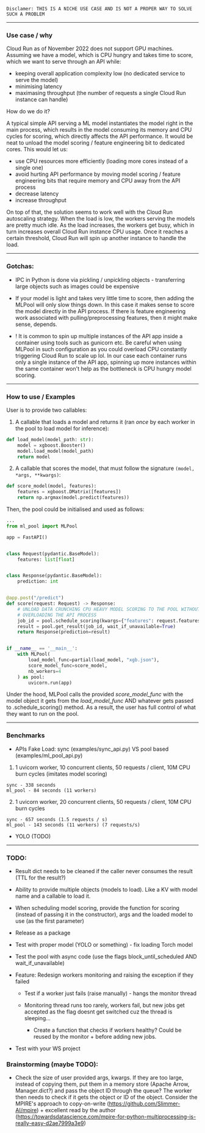 `Disclamer: THIS IS A NICHE USE CASE AND IS NOT A PROPER WAY TO SOLVE SUCH A PROBLEM`

---

### Use case / why


Cloud Run as of November 2022 does not support GPU machines. Assuming we have a model, 
which is CPU hungry and takes time to score, which we want to serve through an API while:

- keeping overall application complexity low (no dedicated service to serve the model)
- minimising latency
- maximasing throughput (the number of requests a single Cloud Run instance can handle)

How do we do it?

A typical simple API serving a ML model instantiates the model right in the main process, which
results in the model consuming its memory and CPU cycles for scoring, which directly affects the API
performance. It would be neat to unload the model scoring / feature engineering bit to dedicated cores.
This would let us:
- use CPU resources more efficiently (loading more cores instead of a single one)
- avoid hurting API performance by moving model scoring / feature engineering bits that require memory and CPU away from the API process
- decrease latency
- increase throughput 


On top of that, the solution seems to work well with the Cloud Run autoscaling strategy. When 
the load is low, the workers serving the models are pretty much idle. As the load increases,
the workers get busy, which in turn increases overall Cloud Run instance CPU usage. Once
it reaches a certain threshold, Cloud Run will spin up another instance to handle the load.

---

### Gotchas:

- IPC in Python is done via pickling / unpickling objects - transferring large objects such as images
could be expensive

- If your model is light and takes very little time to score, then adding the MLPool will
only slow things down. In this case it makes sense to score the model directly in the API process. 
If there is feature engineering work associated with pulling/preprocessing features, then
it might make sense, depends. 

- ! It is common to spin up multiple instances of the API app inside a container using tools such as
gunicorn etc. Be careful when using MLPool in such configuration as you could overload CPU constantly triggering
Cloud Run to scale up lol. In our case each container runs only a single instance of the API app, spinning up more instances
within the same container won't help as the bottleneck is CPU hungry model scoring.

---


### How to use / Examples

User is to provide two callables:

1. A callable that loads a model and returns it (ran _once_ by each worker in the pool to load model for inference):

```python
def load_model(model_path: str):
    model = xgboost.Booster()
    model.load_model(model_path)
    return model
```

2. A callable that scores the model, that must follow the signature `(model, *args, **kwargs)`:

```python
def score_model(model, features):
    features = xgboost.DMatrix([features])
    return np.argmax(model.predict(features))
```

Then, the pool could be initialised and used as follows:

```python
...
from ml_pool import MLPool

app = FastAPI()


class Request(pydantic.BaseModel):
    features: list[float]


class Response(pydantic.BaseModel):
    prediction: int


@app.post("/predict")
def score(request: Request) -> Response:
    # UNLOAD DATA CRUNCHING CPU HEAVY MODEL SCORING TO THE POOL WITHOUT
    # OVERLOADING THE API PROCESS
    job_id = pool.schedule_scoring(kwargs={"features": request.features})
    result = pool.get_result(job_id, wait_if_unavailable=True)
    return Response(prediction=result)


if __name__ == '__main__':
    with MLPool(
        load_model_func=partial(load_model, "xgb.json"),
        score_model_func=score_model,
        nb_workers=4
    ) as pool:
        uvicorn.run(app)
```

Under the hood, MLPool calls the provided _score_model_func_ with the model object it gets from the 
_load_model_func_ AND whatever gets passed to .schedule_scoring() method. As a result, 
the user has full control of what they want to run on the pool.


--- 

### Benchmarks

- APIs Fake Load: sync (examples/sync_api.py) VS pool based (examples/ml_pool_api.py)

1. 1 uvicorn worker, 10 concurrent clients, 50 requests / client, 10M CPU burn cycles (imitates model scoring)

```
sync - 338 seconds
ml_pool - 84 seconds (11 workers)
```

2. 1 uvicorn worker, 20 concurrent clients, 50 requests / client, 10M CPU burn cycles
```
sync - 657 seconds (1.5 requests / s)
ml_pool - 143 seconds (11 workers) (7 requests/s)
```


- YOLO (TODO)


---


### TODO:

- Result dict needs to be cleaned if the caller never consumes the result (TTL for the result?)

- Ability to provide multiple objects (models to load). Like a KV with model name and a callable to load it.

- When scheduling model scoring, provide the function for scoring (instead of passing it in the constructor), args and
the loaded model to use (as the first parameter)

- Release as a package

- Test with proper model (YOLO or something) - fix loading Torch model

- Test the pool with async code (use the flags block_until_scheduled AND wait_if_unavailable)

- Feature: Redesign workers monitoring and raising the exception if they failed

  - Test if a worker just fails (raise manually) - hangs the monitor thread

  - Monitoring thread runs too rarely, workers fail, but new jobs get accepted as the flag doesnt get switched cuz the thread is sleeping...
      - Create a function that checks if workers healthy? Could be reused by the monitor + before
    adding new jobs.

- Test with your WS project


### Brainstorming (maybe TODO):

- Check the size of user provided args, kwargs. If they are too large, instead of copying them, put them in a memory store (Apache Arrow, Manager.dict?)
and pass the object ID through the queue? The worker then needs to check if it gets the object or ID of the object.
Consider the MPIRE's approach to copy-on-write (https://github.com/Slimmer-AI/mpire) + excellent read by the author (https://towardsdatascience.com/mpire-for-python-multiprocessing-is-really-easy-d2ae7999a3e9)